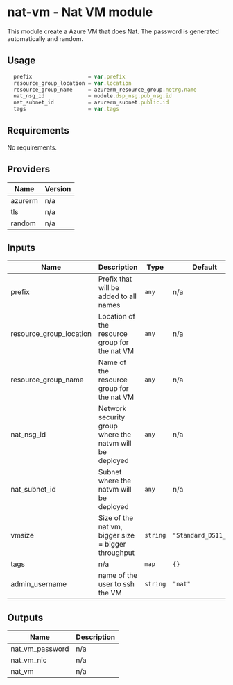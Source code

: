 # nat-vm - Nat VM module

This module create a Azure VM that does Nat. The password is generated automatically and random.

## Usage

```javascript
  prefix                  = var.prefix
  resource_group_location = var.location
  resource_group_name     = azurerm_resource_group.netrg.name
  nat_nsg_id              = module.dsp_nsg.pub_nsg.id
  nat_subnet_id           = azurerm_subnet.public.id
  tags                    = var.tags
```

## Requirements

No requirements.

## Providers

| Name | Version |
|------|---------|
| azurerm | n/a |
| tls | n/a |
| random | n/a |

## Inputs

| Name | Description | Type | Default | Required |
|------|-------------|------|---------|:--------:|
| prefix | Prefix that will be added to all names | `any` | n/a | yes |
| resource\_group\_location | Location of the resource group for the nat VM | `any` | n/a | yes |
| resource\_group\_name | Name of the resource group for the nat VM | `any` | n/a | yes |
| nat\_nsg\_id | Network security group where the natvm will be deployed | `any` | n/a | yes |
| nat\_subnet\_id | Subnet where the natvm will be deployed | `any` | n/a | yes |
| vmsize | Size of the nat vm, bigger size = bigger throughput | `string` | `"Standard_DS11_v2"` | no |
| tags | n/a | `map` | `{}` | no |
| admin\_username | name of the user to ssh the VM | `string` | `"nat"` | no |

## Outputs

| Name | Description |
|------|-------------|
| nat\_vm\_password | n/a |
| nat\_vm\_nic | n/a |
| nat\_vm | n/a |

